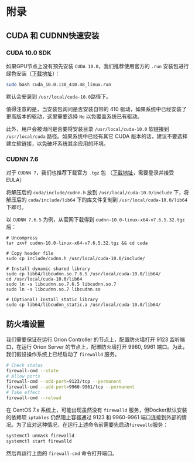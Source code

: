 # 附录

## <a id="install-cuda"></a>CUDA 和 CUDNN快速安装

### CUDA 10.0 SDK

如果GPU节点上没有预先安装 `CUDA 10.0`，我们推荐使用官方的 `.run` 安装包进行绿色安装（[下载地址](https://developer.nvidia.com/cuda-10.0-download-archive?target_os=Linux&target_arch=x86_64
)）：

```bash
sudo bash cuda_10.0.130_410.48_linux.run
```

默认会安装到 `/usr/local/cuda-10.0`路径下。

值得注意的是，当安装包询问是否安装自带的 410 驱动，如果系统中已经安装了更高版本的驱动，这里需要选择 `No` 以免覆盖系统已有驱动。

此外，用户会被询问是否要将安装目录 `/usr/local/cuda-10.0` 软链接到 `/usr/local/cuda` 路径。如果系统中已经有其它 CUDA 版本的话，建议不要选择建立软链接，以免破坏系统其余应用的环境。

### CUDNN 7.6

对于 `CUDNN 7`，我们也推荐下载官方 `.tgz` 包 （[下载地址](https://developer.nvidia.com/cudnn)，需要登录并接受 EULA）

将解压后的 `cuda/include/cudnn.h` 放到 `/usr/local/cuda-10.0/include` 下，将解压后的 `cuda/include/lib64` 下的库文件复制到 `/usr/local/cuda-10.0/lib64` 下即可。

以 `CUDNN 7.6.5` 为例，从官网下载得到 `cudnn-10.0-linux-x64-v7.6.5.32.tgz` 后：

    # Uncompress
    tar zxvf cudnn-10.0-linux-x64-v7.6.5.32.tgz && cd cuda

    # Copy header file
    sudo cp include/cudnn.h /usr/local/cuda-10.0/include/

    # Install dynamic shared library
    sudo cp lib64/libcudnn.so.7.6.5 /usr/local/cuda-10.0/lib64/
    cd /usr/local/cuda-10.0/lib64
    sudo ln -s libcudnn.so.7.6.5 libcudnn.so.7
    sudo ln -s libcudnn.so.7 libcudnn.so

    # (Optional) Install static library
    sudo cp lib64/libcudnn_static.a /usr/local/cuda-10.0/lib64/

## <a id="firewall"></a>防火墙设置

我们需要保证在运行 Orion Controller 的节点上，配置防火墙打开 9123 监听端口，在运行 Orion Server 的节点上，配置防火墙打开 9960, 9961 端口。为此，我们假设操作系统上已经启动了 `firewalld` 服务。

```bash
# Check status
firewall-cmd --state
# Allow ports
firewall-cmd --add-port=9123/tcp --permanent
firewall-cmd --add-port=9960-9961/tcp --permanent
# Take effect
firewall-cmd --reload  
```

在 CentOS 7.x 系统上，可能出现虽然没有 `firewalld` 服务，但Docker默认安装的依赖项 `iptables` 仍然阻止容器通过 9123 和 9960-9961 端口连接到外部的情况。为了应对这种情况，在运行上述命令前需要先启动`firewalld`服务：

```bash
systemctl unmask firewalld
systemctl start firewalld
```

然后再运行上面的 `firewall-cmd` 命令打开端口。